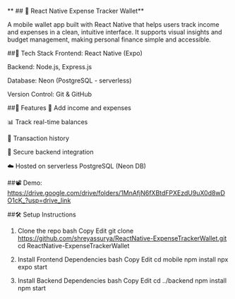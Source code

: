 ** ## 📱 React Native Expense Tracker Wallet**

A mobile wallet app built with React Native that helps users track income and expenses in a clean, intuitive interface. It supports visual insights and budget management, making personal finance simple and accessible.

##🔧 Tech Stack
Frontend: React Native (Expo)

Backend: Node.js, Express.js

Database: Neon (PostgreSQL - serverless)

Version Control: Git & GitHub

##🚀 Features
💸 Add income and expenses

📊 Track real-time balances

🧾 Transaction history

🔐 Secure backend integration

☁️ Hosted on serverless PostgreSQL (Neon DB)

##📽️ Demo: 
https://drive.google.com/drive/folders/1MnAfjN6fXBtdFPXEzdU9uX0d8wDO1cK_?usp=drive_link

##🛠️ Setup Instructions
1. Clone the repo
bash
Copy
Edit
git clone https://github.com/shreyassurya/ReactNative-ExpenseTrackerWallet.git
cd ReactNative-ExpenseTrackerWallet

2. Install Frontend Dependencies
bash
Copy
Edit
cd mobile
npm install
npx expo start

3. Install Backend Dependencies
bash
Copy
Edit
cd ../backend
npm install
npm start
